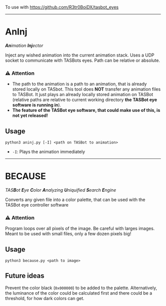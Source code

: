 To use with https://github.com/R3tr0BoiDX/tasbot_eyes

---

# AnInj
***An**imation **Inj**ector*

Inject any wished animation into the current animation stack. Uses a UDP socket to communicate with TASBots eyes. Path can be relative or absolute.

### ⚠️ Attention
* The path to the animation is a path to an animation, that is already stored locally on TASbot. This tool does **NOT** transfer any animation files to TASBot. It just plays an already locally stored animation on TASBot (relative paths are relative to current working directory **the TASBot eye software is running in**).
* **The feature of the TASBot eye software, that could make use of this, is not yet released!**

## Usage
`python3 aninj.py [-I] <path on TASBot to animation>`
* `-I`: Plays the animation immediately

---

# BECAUSE
*TAS**B**ot **E**ye **C**olor **A**nalyzing **U**niquified **S**earch **E**ngine*

Converts any given file into a color palette, that can be used with the TASBot eye controller software

### ⚠️ Attention
Program loops over all pixels of the image. Be careful with larges images. Meant to be used with small files, only a few dozen pixels big!

## Usage
`python3 because.py <path to image>`

## Future ideas
Prevent the color black (`0x000000`) to be added to the palette. Alternatively, the luminance of the color could be calculated first and there could be a threshold, for how dark colors can get.
